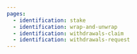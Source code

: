 ```yaml
---
pages:
  - identification: stake
  - identification: wrap-and-unwrap
  - identification: withdrawals-claim
  - identification: withdrawals-request
---
```

